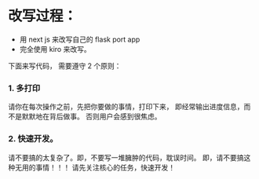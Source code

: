 # 改写过程：

- 用 next js 来改写自己的 flask port app
- 完全使用 kiro 来改写。

下面来写代码， 需要遵守 2 个原则：

### 1. 多打印

请你在每次操作之前，先把你要做的事情，打印下来，
即经常输出进度信息，而不是默默地在背后做事。
否则用户会感到很焦虑。

### 2. 快速开发。

请不要搞的太复杂了。即，不要写一堆臃肿的代码，耽误时间。
即，请不要搞这种无用的事情！！！
请先关注核心的任务，快速开发！

